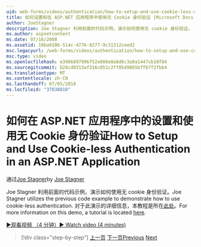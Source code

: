 ```yaml
---
uid: web-forms/videos/authentication/how-to-setup-and-use-cookie-less-authentication-in-an-aspnet-application
title: 如何设置和在 ASP.NET 应用程序中使用无 Cookie 身份验证 |Microsoft Docs
author: JoeStagner
description: Joe Stagner 利用前面的代码示例，演示如何使用无 cookie 身份验证。 有关此演示的详细信息，本教程位于...
ms.author: aspnetcontent
ms.date: 07/16/2008
ms.assetid: 10ba9106-514c-4776-8277-9c31312ceed2
msc.legacyurl: /web-forms/videos/authentication/how-to-setup-and-use-cookie-less-authentication-in-an-aspnet-application
msc.type: video
ms.openlocfilehash: e3966897996f52e086e8a8d6c3a0a1447cb18f04
ms.sourcegitcommit: b28cd0313af316c051c2ff8549865bff67f2fbb4
ms.translationtype: MT
ms.contentlocale: zh-CN
ms.lasthandoff: 07/05/2018
ms.locfileid: "37838810"
---
```

<a name="how-to-setup-and-use-cookie-less-authentication-in-an-aspnet-application"></a><span data-ttu-id="a8ca6-104">如何在 ASP.NET 应用程序中的设置和使用无 Cookie 身份验证</span><span class="sxs-lookup"><span data-stu-id="a8ca6-104">How to Setup and Use Cookie-less Authentication in an ASP.NET Application</span></span>
====================
<span data-ttu-id="a8ca6-105">通过[Joe Stagner](https://github.com/JoeStagner)</span><span class="sxs-lookup"><span data-stu-id="a8ca6-105">by [Joe Stagner](https://github.com/JoeStagner)</span></span>

<span data-ttu-id="a8ca6-106">Joe Stagner 利用前面的代码示例，演示如何使用无 cookie 身份验证。</span><span class="sxs-lookup"><span data-stu-id="a8ca6-106">Joe Stagner utilizes the previous code example to demonstrate how to use cookie-less authentication.</span></span> <span data-ttu-id="a8ca6-107">对于此演示的详细信息，本教程是所在[此处](../../overview/older-versions-security/introduction/forms-authentication-configuration-and-advanced-topics-vb.md)。</span><span class="sxs-lookup"><span data-stu-id="a8ca6-107">For more information on this demo, a tutorial is located [here](../../overview/older-versions-security/introduction/forms-authentication-configuration-and-advanced-topics-vb.md).</span></span>

[<span data-ttu-id="a8ca6-108">&#9654;观看视频 （4 分钟）</span><span class="sxs-lookup"><span data-stu-id="a8ca6-108">&#9654; Watch video (4 minutes)</span></span>](https://channel9.msdn.com/Blogs/ASP-NET-Site-Videos/how-to-setup-and-use-cookie-less-authentication-in-an-aspnet-application)

> [!div class="step-by-step"]
> <span data-ttu-id="a8ca6-109">[上一页](how-to-change-the-forms-authentication-properties.md)
> [下一页](asp-forms-login-relocation.md)</span><span class="sxs-lookup"><span data-stu-id="a8ca6-109">[Previous](how-to-change-the-forms-authentication-properties.md)
[Next](asp-forms-login-relocation.md)</span></span>
